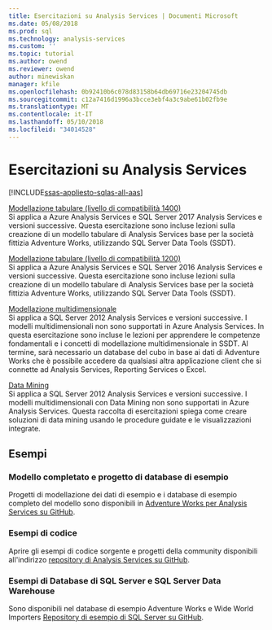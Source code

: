 ```yaml
---
title: Esercitazioni su Analysis Services | Documenti Microsoft
ms.date: 05/08/2018
ms.prod: sql
ms.technology: analysis-services
ms.custom: ''
ms.topic: tutorial
ms.author: owend
ms.reviewer: owend
author: minewiskan
manager: kfile
ms.openlocfilehash: 0b92410b6c078d83158b64db69716e23204745db
ms.sourcegitcommit: c12a7416d1996a3bcce3ebf4a3c9abe61b02fb9e
ms.translationtype: MT
ms.contentlocale: it-IT
ms.lasthandoff: 05/10/2018
ms.locfileid: "34014528"
---
```

# <a name="analysis-services-tutorials"></a>Esercitazioni su Analysis Services
[!INCLUDE[ssas-appliesto-sqlas-all-aas](../includes/ssas-appliesto-sqlas-all-aas.md)]

[Modellazione tabulare (livello di compatibilità 1400)](tutorial-tabular-1400/as-adventure-works-tutorial.md)   
Si applica a Azure Analysis Services e SQL Server 2017 Analysis Services e versioni successive. Questa esercitazione sono incluse lezioni sulla creazione di un modello tabulare di Analysis Services base per la società fittizia Adventure Works, utilizzando SQL Server Data Tools (SSDT). 

[Modellazione tabulare (livello di compatibilità 1200)](../analysis-services/tabular-modeling-adventure-works-tutorial.md)  
Si applica a Azure Analysis Services e SQL Server 2016 Analysis Services e versioni successive. Questa esercitazione sono incluse lezioni sulla creazione di un modello tabulare di Analysis Services base per la società fittizia Adventure Works, utilizzando SQL Server Data Tools (SSDT).  
  
[Modellazione multidimensionale](../analysis-services/multidimensional-modeling-adventure-works-tutorial.md)  
Si applica a SQL Server 2012 Analysis Services e versioni successive. I modelli multidimensionali non sono supportati in Azure Analysis Services. In questa esercitazione sono incluse le lezioni per apprendere le competenze fondamentali e i concetti di modellazione multidimensionale in SSDT. Al termine, sarà necessario un database del cubo in base ai dati di Adventure Works che è possibile accedere da qualsiasi altra applicazione client che si connette ad Analysis Services, Reporting Services o Excel.  
  
[Data Mining](../analysis-services/data-mining-tutorials-analysis-services.md)  
Si applica a SQL Server 2012 Analysis Services e versioni successive. I modelli multidimensionali con Data Mining non sono supportati in Azure Analysis Services. Questa raccolta di esercitazioni spiega come creare soluzioni di data mining usando le procedure guidate e le visualizzazioni integrate.  
  
  
## <a name="samples"></a>Esempi 
### <a name="project-and-completed-model-database-samples"></a>Modello completato e progetto di database di esempio
Progetti di modellazione dei dati di esempio e i database di esempio completo del modello sono disponibili in [Adventure Works per Analysis Services su GitHub](https://github.com/Microsoft/sql-server-samples/releases/tag/adventureworks-analysis-services).

### <a name="code-samples"></a>Esempi di codice
Aprire gli esempi di codice sorgente e progetti della community disponibili all'indirizzo [repository di Analysis Services su GitHub](https://github.com/Microsoft/Analysis-Services).

### <a name="sql-server-database-and-sql-server-data-warehouse-samples"></a>Esempi di Database di SQL Server e SQL Server Data Warehouse  
Sono disponibili nel database di esempio Adventure Works e Wide World Importers [Repository di esempio di SQL Server su GitHub](https://github.com/Microsoft/sql-server-samples).
  
  
  
